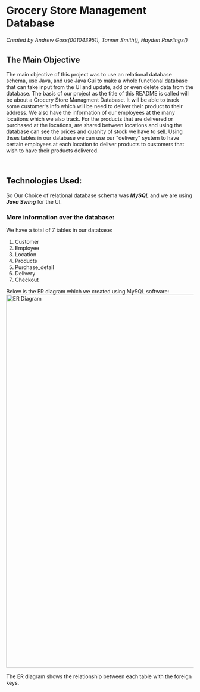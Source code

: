 # Grocery Store Management Database
###### Created by Andrew Goss(001043951), Tanner Smith(), Hayden Rawlings()

## The Main Objective
The main objective of this project was to use an relational database schema, use Java, and use Java Gui to make a whole functional database that can take input from the UI and update, add or even delete data from the database. The basis of our project as the title of this README is called will be about a Grocery Store Managment Database. It will be able to track some customer's info which will be need to deliver their product to their address. We also have the information of our employees at the many locations which we also track. For the products that are delivered or purchased at the locations, are shared between locations and using the database can see the prices and quanity of stock we have to sell. Using thses tables in our database we can use our "delivery" system to have certain employees at each location to deliver products to customers that wish to have their products delivered. 

</br>

## Technologies Used:
So Our Choice of relational database schema was <strong><em>MySQL</em></strong> and we are using <strong><em>Java Swing</em></strong> for the UI. 

### More information over the database:
We have a total of 7 tables in our database:
<ol>
  <li>Customer</li>
  <li>Employee</li>
  <li>Location</li>
  <li>Products</li>
  <li>Purchase_detail</li>
  <li>Delivery</li>
  <li>Checkout</li>
</ol>
Below is the ER diagram which we created using MySQL software:<br>

<img src="https://github.com/mello9494/Database_Project/assets/125573542/5e1a8a98-2de7-4160-9004-fc7d1b8f5dd9" alt="ER Diagram" width ="1000px" height="1000px">

The ER diagram shows the relationship between each table with the foreign keys. 
